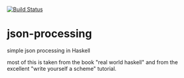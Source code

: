 [![Build Status](https://travis-ci.org/thma/json-processing.svg)](https://travis-ci.org/thma/json-processing)

# json-processing
simple json processing in Haskell

most of this is taken from the book "real world haskell" 
and from the excellent "write yourself a scheme" tutorial.

